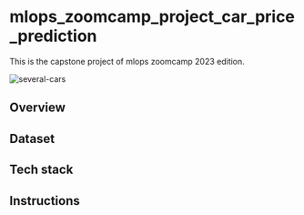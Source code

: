 # mlops_zoomcamp_project_car_price_prediction
This is the capstone project of mlops zoomcamp 2023 edition.

![several-cars](https://github.com/Sebasfac/mlops_zoomcamp_project_car_price_prediction/assets/48665389/a13cd8e2-12f5-42e7-984e-c270feacee2b)


## Overview

## Dataset

## Tech stack

## Instructions
